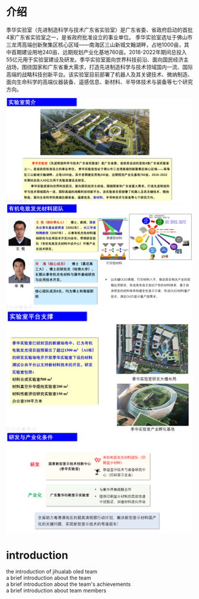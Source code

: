 # 介绍

季华实验室（先进制造科学与技术广东省实验室）是广东省委、省政府启动的首批4家广东省实验室之一，是省政府批准设立的事业单位。 季华实验室选址于佛山市三龙湾高端创新聚集区核心区域——南海区三山新城文翰湖畔，占地1000亩，其中首期建设用地240亩、远期规划产业化基地760亩。2018-2022年期间总投入55亿元用于实验室建设及研发。季华实验室面向世界科技前沿、面向国民经济主战场，围绕国家和广东省重大需求，打造先进制造科学与技术领域国内一流、国际高端的战略科技创新平台。该实验室目前部署了机器人及其关键技术、微纳制造、面向生命科学的高端仪器装备、遥感信息、新材料、半导体技术与装备等七个研究方向。
 <br/>

![image](https://github.com/jihualab-oled/introduction/blob/master/1.jpg)
![image](https://github.com/jihualab-oled/introduction/blob/master/1598947213(1).jpg)
![image](https://github.com/jihualab-oled/introduction/blob/master/3.jpg)
![image](https://github.com/jihualab-oled/introduction/blob/master/4.jpg)



# introduction
the introduction of jihualab oled team <br/>
a brief introduction about the team <br/>
a brief introduction about the team's achievements <br/>
a brief introduction about team members <br/>
